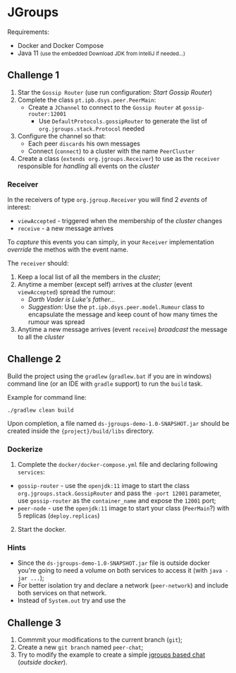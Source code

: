 # JGroups

Requirements:
- Docker and Docker Compose
- Java 11 <small>(use the embedded Download JDK from IntelliJ if needed...)</small>

## Challenge 1 

1. Star the `Gossip Router` (use run configuration: *Start Gossip Router*)
2. Complete the class `pt.ipb.dsys.peer.PeerMain`:
   - Create a `JChannel` to connect to the `Gossip Router` at `gossip-router:12001`
     - Use `DefaultProtocols.gossipRouter` to generate the list of `org.jgroups.stack.Protocol` needed
3. Configure the channel so that:
   - Each peer `discards` his own messages
   - Connect (`connect`) to a cluster with the name `PeerCluster`
4. Create a class (`extends org.jgroups.Receiver`) to use as the `receiver` responsible for _handling_ all events on the _cluster_

### Receiver

In the receivers of type `org.jgroup.Receiver` you will find 2 _events_ of interest:
- `viewAccepted` - triggered when the membership of the _cluster_ changes
- `receive` - a new message arrives

To _capture_ this events you can simply, in your `Receiver` implementation _override_ the methos with the event name.

The `receiver` should:
1. Keep a local list of all the members in the _cluster_;
2. Anytime a member (except self) arrives at the _cluster_ (event `viewAccepted`) spread the rumour:
    - _Darth Vader is Luke's father..._
    - _Suggestion_: Use the `pt.ipb.dsys.peer.model.Rumour` class to encapsulate the message and keep count of how many times the rumour was spread
3. Anytime a new message arrives (event `receive`) _broadcast_ the message to all the _cluster_ 

## Challenge 2

Build the project using the `gradlew` (`gradlew.bat` if you are in windows) command line (or an IDE with `gradle` support) to run the `build` task.

Example for command line:
```shell
./gradlew clean build
```
Upon completion, a file named `ds-jgroups-demo-1.0-SNAPSHOT.jar` should be created inside the `{project}/build/libs` directory.

### Dockerize

1. Complete the `docker/docker-compose.yml` file and declaring following `services`:
  - `gossip-router` - use the `openjdk:11` image to start the class `org.jgroups.stack.GossipRouter` and pass the `-port 12001` parameter, use `gossip-router` as the `container_name` and expose the `12001` port;
  - `peer-node` - use the `openjdk:11` image to start your class (`PeerMain`?) with 5 replicas (`deploy.replicas`)
2. Start the docker.

### Hints

- Since the `ds-jgroups-demo-1.0-SNAPSHOT.jar` file is outside docker you're going to need a volume on both services to access it (with `java -jar ...`);
- For better isolation try and declare a network (`peer-network`) and include both services on that network.
- Instead of `System.out` try and use the 

## Challenge 3

1. Commmit your modifications to the current branch (`git`);
2. Create a new `git branch` named `peer-chat`;
3. Try to modify the example to create a simple [jgroups based chat](http://www.jgroups.org/tutorial5/) (_outside docker_). 